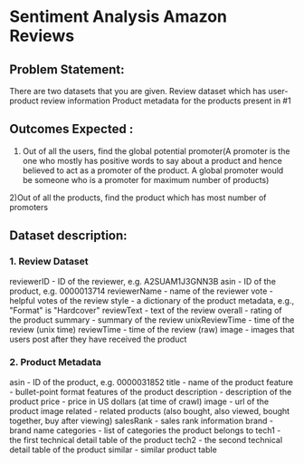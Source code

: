 # Sentiment Analysis Amazon Reviews

## Problem Statement:

There are two datasets that you are given.
Review dataset which has user-product review information
Product metadata for the products present in #1

## Outcomes Expected :

 1) Out of all the users, find the global potential promoter(A promoter is the one who mostly has positive words to say about a product and hence believed to act as a promoter of the product. A global promoter would be someone who is a promoter for maximum number of products)

 2)Out of all the products, find the product which has most number of promoters

## Dataset description:

### 1. Review Dataset

reviewerID - ID of the reviewer, e.g. A2SUAM1J3GNN3B
asin - ID of the product, e.g. 0000013714
reviewerName - name of the reviewer
vote - helpful votes of the review
style - a dictionary of the product metadata, e.g., "Format" is "Hardcover"
reviewText - text of the review
overall - rating of the product
summary - summary of the review
unixReviewTime - time of the review (unix time)
reviewTime - time of the review (raw)
image - images that users post after they have received the product
 
### 2. Product Metadata

asin - ID of the product, e.g. 0000031852
title - name of the product
feature - bullet-point format features of the product
description - description of the product
price - price in US dollars (at time of crawl)
image - url of the product image
related - related products (also bought, also viewed, bought together, buy after viewing)
salesRank - sales rank information
brand - brand name
categories - list of categories the product belongs to
tech1 - the first technical detail table of the product
tech2 - the second technical detail table of the product
similar - similar product table
